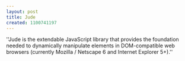 ```yaml
---
layout: post
title: Jude
created: 1100741197
---
```

''Jude is the extendable JavaScript library that provides the foundation needed to dynamically manipulate elements in DOM-compatible web browsers (currently Mozilla / Netscape 6 and Internet Explorer 5+).''
